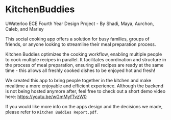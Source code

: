 # KitchenBuddies
UWaterloo ECE Fourth Year Design Project - By Shadi, Maya, Aurchon, Caleb, and Marley

This social cooking app offers a solution for busy families, groups of friends, or anyone looking to streamline their meal preparation process.

Kitchen Buddies optimizes the cooking workflow, enabling multiple people to cook multiple recipes in parallel. It facilitates coordination and structure in the process of meal preparation, ensuring all recipes are ready at the same time - this allows all freshly cooked dishes to be enjoyed hot and fresh!

We created this app to bring people together in the kitchen and make mealtime a more enjoyable and efficient experience. Although the backend is not being hosted anymore after, feel free to check out a short demo video here: https://youtu.be/wGmMyfTvzW0

If you would like more info on the apps design and the decisions we made, please refer to `Kitchen Buddies Report.pdf`.


